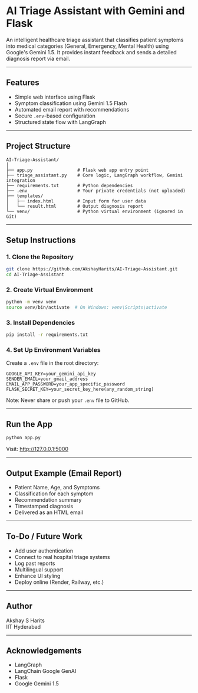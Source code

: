# AI Triage Assistant with Gemini and Flask

An intelligent healthcare triage assistant that classifies patient symptoms into medical categories (General, Emergency, Mental Health) using Google's Gemini 1.5. It provides instant feedback and sends a detailed diagnosis report via email.

---

## Features

- Simple web interface using Flask  
- Symptom classification using Gemini 1.5 Flash  
- Automated email report with recommendations  
- Secure `.env`-based configuration  
- Structured state flow with LangGraph  

---

## Project Structure

```
AI-Triage-Assistant/
│
├── app.py                 # Flask web app entry point
├── triage_assistant.py    # Core logic, LangGraph workflow, Gemini integration
├── requirements.txt       # Python dependencies
├── .env                   # Your private credentials (not uploaded)
├── templates/
│   ├── index.html         # Input form for user data
│   └── result.html        # Output diagnosis report
└── venv/                  # Python virtual environment (ignored in Git)
```

---

## Setup Instructions

### 1. Clone the Repository

```bash
git clone https://github.com/AkshayHarits/AI-Triage-Assistant.git
cd AI-Triage-Assistant
```

### 2. Create Virtual Environment

```bash
python -m venv venv
source venv/bin/activate  # On Windows: venv\Scripts\activate
```

### 3. Install Dependencies

```bash
pip install -r requirements.txt
```

### 4. Set Up Environment Variables

Create a `.env` file in the root directory:

```with
GOOGLE_API_KEY=your_gemini_api_key
SENDER_EMAIL=your_gmail_address
EMAIL_APP_PASSWORD=your_app_specific_password
FLASK_SECRET_KEY=your_secret_key_here(any_random_string) 
```

Note: Never share or push your `.env` file to GitHub.

---

## Run the App

```bash
python app.py
```

Visit: http://127.0.0.1:5000

---

## Output Example (Email Report)

- Patient Name, Age, and Symptoms  
- Classification for each symptom  
- Recommendation summary  
- Timestamped diagnosis  
- Delivered as an HTML email

---

## To-Do / Future Work

- Add user authentication  
- Connect to real hospital triage systems  
- Log past reports  
- Multilingual support  
- Enhance UI styling  
- Deploy online (Render, Railway, etc.)

---

## Author

Akshay S Harits  
IIT Hyderabad

---

## Acknowledgements

- LangGraph  
- LangChain Google GenAI  
- Flask  
- Google Gemini 1.5
